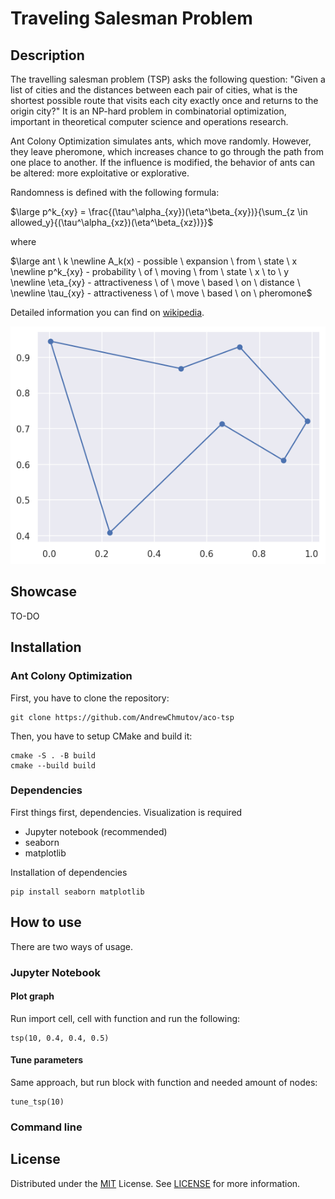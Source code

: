 # Traveling Salesman Problem

## Description
The travelling salesman problem (TSP) asks the following question: "Given a list of cities and the distances between each pair of cities, what is the shortest possible route that visits each city exactly once and returns to the origin city?" It is an NP-hard problem in combinatorial optimization, important in theoretical computer science and operations research.

Ant Colony Optimization simulates ants, which move randomly. However, they leave pheromone, which increases chance to go through the path from one place to another. If the influence is modified, the behavior of ants can be altered: more exploitative or explorative.

Randomness is defined with the following formula:

$\large p^k_{xy} = \frac{(\tau^\alpha_{xy})(\eta^\beta_{xy})}{\sum_{z \in allowed_y}{(\tau^\alpha_{xz})(\eta^\beta_{xz})}}$

where 

$\large ant \ k \newline A_k(x) - possible \ expansion \ from \ state \ x \newline p^k_{xy} - probability \ of \ moving \ from \ state \ x \ to \ y \newline \eta_{xy} -  attractiveness \ of \ move \ based \ on \ distance \ \newline \tau_{xy} - attractiveness \ of \ move \ based \ on \ pheromone$

Detailed information you can find on [wikipedia](https://en.wikipedia.org/wiki/Ant_colony_optimization_algorithms).

![Alt text](tsp_sample.png)

## Showcase

TO-DO

## Installation
### Ant Colony Optimization
First, you have to clone the repository:
```
git clone https://github.com/AndrewChmutov/aco-tsp
```

Then, you have to setup CMake and build it:
```
cmake -S . -B build
cmake --build build
```
### Dependencies

First things first, dependencies. Visualization is required
- Jupyter notebook (recommended)
- seaborn
- matplotlib

Installation of dependencies
```
pip install seaborn matplotlib
```

## How to use
There are two ways of usage.

### Jupyter Notebook

#### Plot graph
Run import cell, cell with function and run the following:
```
tsp(10, 0.4, 0.4, 0.5)
```

#### Tune parameters
Same approach, but run block with function and needed amount of nodes:
```
tune_tsp(10)
```

### Command line



## License

Distributed under the [MIT](https://choosealicense.com/licenses/mit/) License.
See [LICENSE](https://github.com/AndrewChmutov/aco-tsp/blob/main/LICENCE) for more information.
